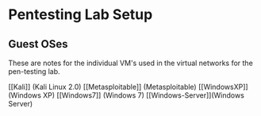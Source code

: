 # Pentesting Lab Setup #

## Guest OSes ##

These are notes for the individual VM's used in the virtual networks for the pen-testing lab.

[[Kali]] (Kali Linux 2.0)
[[Metasploitable]] (Metasploitable)
[[WindowsXP]] (Windows XP)
[[Windows7]] (Windows 7)
[[Windows-Server]](Windows Server)


